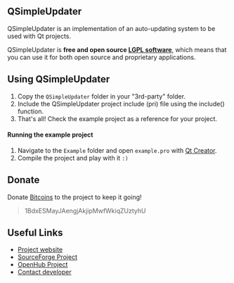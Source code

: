 ## QSimpleUpdater

QSimpleUpdater is an implementation of an auto-updating system to be used with Qt projects. 

QSimpleUpdater is **free and open source [LGPL software](https://www.gnu.org/licenses/lgpl.html)**, which means that you can use it for both open source and proprietary applications.

## Using QSimpleUpdater

1. Copy the <code>QSimpleUpdater</code> folder in your "3rd-party" folder.
2. Include the QSimpleUpdater project include (pri) file using the include() function.
3. That's all! Check the example project as a reference for your project.

#### Running the example project

1. Navigate to the <code>Example</code> folder and open <code>example.pro</code> with [Qt Creator](http://qt-project.org/wiki/Category:Tools::QtCreator).
2. Compile the project and play with it <code>:)</code>

## Donate

Donate [Bitcoins](http://bitcoin.org) to the project to keep it going!

> 1BdxESMayJAengjAkjipMwfWkiqZUztyhU


## Useful Links

+ [Project website](http://qsimpleupdater.sf.net)
+ [SourceForge Project](http://sf.net/p/qsimpleupdater)
+ [OpenHub Project](http://openhub.net/p/qsimpleupdater)
+ [Contact developer](mailto:alex.racotta@gmail.com)







 